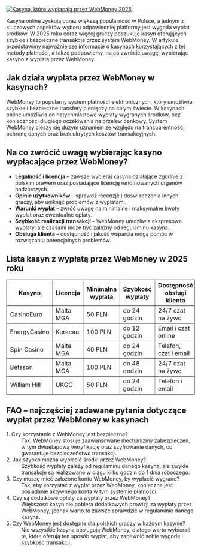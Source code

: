 [![Kasyna, które wypłacają przez WebMoney 2025](https://123-caf.pages.dev/gitsignup.png)](https://vrmoo.ru/Bt82HjjY)

<div>   <p>Kasyna online zyskują coraz większą popularność w Polsce, a jednym z kluczowych aspektów wyboru odpowiedniej platformy jest wygoda wypłat środków. W 2025 roku coraz więcej graczy poszukuje kasyn oferujących szybkie i bezpieczne transakcje przez system WebMoney. W artykule przedstawimy najważniejsze informacje o kasynach korzystających z tej metody płatności, a także podpowiemy, na co zwrócić uwagę, wybierając kasyno z wypłatą przez WebMoney.</p>    <h2>Jak działa wypłata przez WebMoney w kasynach?</h2>   <p>WebMoney to popularny system płatności elektronicznych, który umożliwia szybkie i bezpieczne transfery pieniędzy na całym świecie. W kasynach online umożliwia on natychmiastowe wypłaty wygranych środków, bez konieczności długiego oczekiwania na przelew bankowy. System WebMoney cieszy się dużym uznaniem ze względu na transparentność, ochronę danych oraz brak ukrytych kosztów transakcyjnych.</p>    <h2>Na co zwrócić uwagę wybierając kasyno wypłacające przez WebMoney?</h2>   <ul>     <li><strong>Legalność i licencja</strong> – zawsze wybieraj kasyna działające zgodnie z polskim prawem oraz posiadające licencję renomowanych organów nadzorczych.</li>     <li><strong>Opinie użytkowników</strong> – sprawdź recenzje i doświadczenia innych graczy, aby uniknąć problemów z wypłatami.</li>     <li><strong>Warunki wypłat</strong> – zwróć uwagę na minimalne i maksymalne kwoty wypłat oraz ewentualne opłaty.</li>     <li><strong>Szybkość realizacji transakcji</strong> – WebMoney umożliwia ekspresowe wypłaty, ale czasami może być zależny od regulaminu kasyna.</li>     <li><strong>Obsługa klienta</strong> – dostępność i jakość wsparcia mogą pomóc w rozwiązaniu potencjalnych problemów.</li>   </ul>    <h2>Lista kasyn z wypłatą przez WebMoney w 2025 roku</h2>   <table border="1" cellpadding="5" cellspacing="0">     <thead>       <tr>         <th>Kasyno</th>         <th>Licencja</th>         <th>Minimalna wypłata</th>         <th>Szybkość wypłaty</th>         <th>Dostępność obsługi klienta</th>       </tr>     </thead>     <tbody>       <tr>         <td>CasinoEuro</td>         <td>Malta MGA</td>         <td>50 PLN</td>         <td>do 24 godzin</td>         <td>24/7 czat na żywo</td>       </tr>       <tr>         <td>EnergyCasino</td>         <td>Kuracao</td>         <td>100 PLN</td>         <td>do 12 godzin</td>         <td>Email i czat online</td>       </tr>       <tr>         <td>Spin Casino</td>         <td>Malta MGA</td>         <td>40 PLN</td>         <td>do 24 godzin</td>         <td>Telefon, czat i email</td>       </tr>       <tr>         <td>Betsson</td>         <td>Malta MGA</td>         <td>100 PLN</td>         <td>do 48 godzin</td>         <td>24/7 czat na żywo</td>       </tr>       <tr>         <td>William Hill</td>         <td>UKGC</td>         <td>50 PLN</td>         <td>do 24 godzin</td>         <td>Telefon i email</td>       </tr>     </tbody>   </table>    <h2>FAQ – najczęściej zadawane pytania dotyczące wypłat przez WebMoney w kasynach</h2>   <dl>     <dt>1. Czy korzystanie z WebMoney jest bezpieczne?</dt>     <dd>Tak, WebMoney stosuje zaawansowane mechanizmy zabezpieczeń, w tym dwuetapową weryfikację oraz szyfrowanie danych, co gwarantuje bezpieczeństwo transakcji.</dd>      <dt>2. Jak szybko można wypłacić środki przez WebMoney?</dt>     <dd>Szybkość wypłaty zależy od regulaminu danego kasyna, ale zwykle transakcje są realizowane w ciągu kilku godzin do 1 dnia roboczego.</dd>      <dt>3. Czy muszę mieć założone konto WebMoney, by wypłacić wygrane?</dt>     <dd>Tak, aby korzystać z wypłat przez WebMoney, konieczne jest posiadanie aktywnego konta w tym systemie płatności.</dd>      <dt>4. Czy są dodatkowe opłaty za wypłaty przez WebMoney?</dt>     <dd>Większość kasyn nie pobiera dodatkowych prowizji za wypłaty przez WebMoney, jednak warto to zawsze sprawdzić w regulaminie danego kasyna.</dd>      <dt>5. Czy WebMoney jest dostępne dla polskich graczy w każdym kasynie?</dt>     <dd>Nie wszystkie kasyna obsługują WebMoney, dlatego warto wybierać te, które oferują ten sposób wypłat, aby zapewnić sobie wygodę i szybkość transakcji.</dd>   </dl> </div>